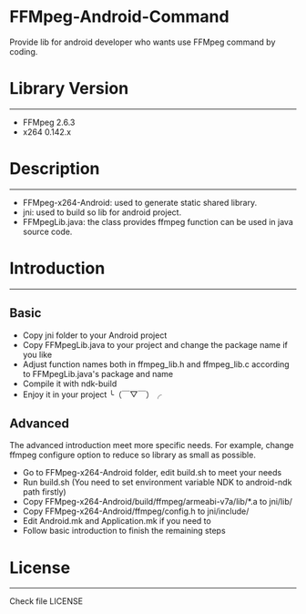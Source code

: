 # FFMpeg-Android-Command
Provide lib for android developer who wants use FFMpeg command by coding.

# Library Version
----
* FFMpeg 2.6.3
* x264   0.142.x

# Description
----
* FFMpeg-x264-Android: used to generate static shared library.
* jni: used to build so lib for android project.
* FFMpegLib.java: the class provides ffmpeg function can be used in java source code.

# Introduction
----
## Basic
* Copy jni folder to your Android project
* Copy FFMpegLib.java to your project and change the package name if you like
* Adjust function names both in ffmpeg_lib.h and ffmpeg_lib.c according to FFMpegLib.java's package and name
* Compile it with ndk-build
* Enjoy it in your project ╰（￣▽￣）╭ 

## Advanced
The advanced introduction meet more specific needs. For example, change ffmpeg configure option to reduce so library as small as possible.
* Go to FFMpeg-x264-Android folder, edit build.sh to meet your needs
* Run build.sh (You need to set environment variable NDK to android-ndk path firstly)
* Copy FFMpeg-x264-Android/build/ffmpeg/armeabi-v7a/lib/*.a to jni/lib/ 
* Copy FFMpeg-x264-Android/ffmpeg/config.h to jni/include/
* Edit Android.mk and Application.mk if you need to
* Follow basic introduction to finish the remaining steps

# License
----
Check file LICENSE
